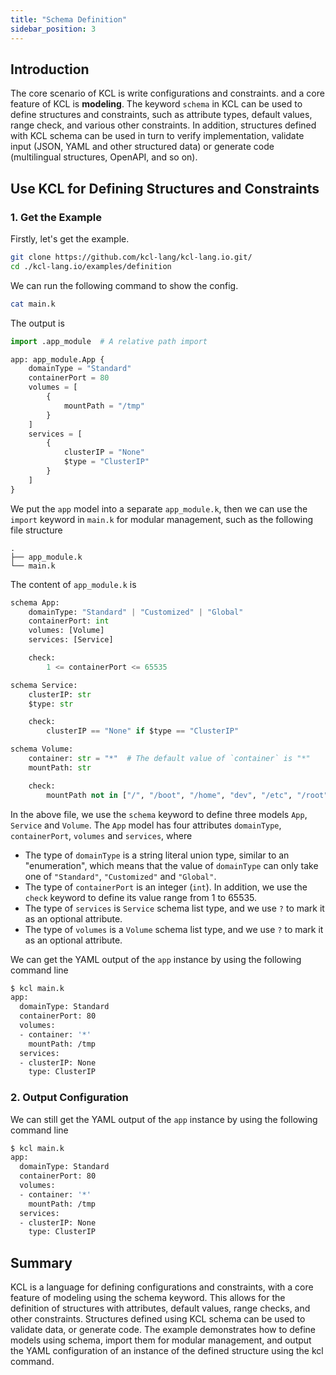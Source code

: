 ```yaml
---
title: "Schema Definition"
sidebar_position: 3
---
```


## Introduction

The core scenario of KCL is write configurations and constraints. and a core feature of KCL is **modeling**. The keyword `schema` in KCL can be used to define structures and constraints, such as attribute types, default values, range check, and various other constraints. In addition, structures defined with KCL schema can be used in turn to verify implementation, validate input (JSON, YAML and other structured data) or generate code (multilingual structures, OpenAPI, and so on).

## Use KCL for Defining Structures and Constraints

### 1. Get the Example

Firstly, let's get the example.

```bash
git clone https://github.com/kcl-lang/kcl-lang.io.git/
cd ./kcl-lang.io/examples/definition
```

We can run the following command to show the config.

```bash
cat main.k
```

The output is

```python
import .app_module  # A relative path import

app: app_module.App {
    domainType = "Standard"
    containerPort = 80
    volumes = [
        {
            mountPath = "/tmp"
        }
    ]
    services = [
        {
            clusterIP = "None"
            $type = "ClusterIP"
        }
    ]
}
```

We put the `app` model into a separate `app_module.k`, then we can use the `import` keyword in `main.k` for modular management, such as the following file structure

```
.
├── app_module.k
└── main.k
```

The content of `app_module.k` is

```python
schema App:
    domainType: "Standard" | "Customized" | "Global"
    containerPort: int
    volumes: [Volume]
    services: [Service]

    check:
        1 <= containerPort <= 65535

schema Service:
    clusterIP: str
    $type: str

    check:
        clusterIP == "None" if $type == "ClusterIP"

schema Volume:
    container: str = "*"  # The default value of `container` is "*"
    mountPath: str

    check:
        mountPath not in ["/", "/boot", "/home", "dev", "/etc", "/root"]
```

In the above file, we use the `schema` keyword to define three models `App`, `Service` and `Volume`. The `App` model has four attributes `domainType`, `containerPort`, `volumes` and `services`, where

+ The type of `domainType` is a string literal union type, similar to an "enumeration", which means that the value of `domainType` can only take one of `"Standard"`, `"Customized"` and `"Global"`.
+ The type of `containerPort` is an integer (`int`). In addition, we use the `check` keyword to define its value range from 1 to 65535.
+ The type of `services` is `Service` schema list type, and we use `?` to mark it as an optional attribute.
+ The type of `volumes` is a `Volume` schema list type, and we use `?` to mark it as an optional attribute.

We can get the YAML output of the `app` instance by using the following command line

```bash
$ kcl main.k
app:
  domainType: Standard
  containerPort: 80
  volumes:
  - container: '*'
    mountPath: /tmp
  services:
  - clusterIP: None
    type: ClusterIP
```

### 2. Output Configuration

We can still get the YAML output of the `app` instance by using the following command line

```bash
$ kcl main.k
app:
  domainType: Standard
  containerPort: 80
  volumes:
  - container: '*'
    mountPath: /tmp
  services:
  - clusterIP: None
    type: ClusterIP
```

## Summary

KCL is a language for defining configurations and constraints, with a core feature of modeling using the schema keyword. This allows for the definition of structures with attributes, default values, range checks, and other constraints. Structures defined using KCL schema can be used to validate data, or generate code. The example demonstrates how to define models using schema, import them for modular management, and output the YAML configuration of an instance of the defined structure using the kcl command.
